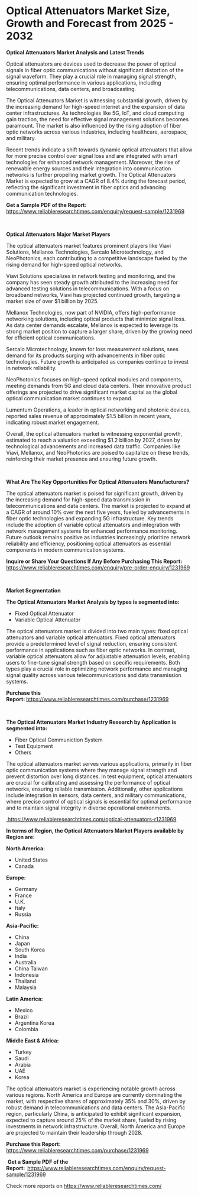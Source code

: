 <p><h1>Optical Attenuators Market Size, Growth and Forecast from 2025 - 2032</h1></p><p><strong>Optical Attenuators Market Analysis and Latest Trends</strong></p>
<p><p>Optical attenuators are devices used to decrease the power of optical signals in fiber optic communications without significant distortion of the signal waveform. They play a crucial role in managing signal strength, ensuring optimal performance in various applications, including telecommunications, data centers, and broadcasting. </p><p>The Optical Attenuators Market is witnessing substantial growth, driven by the increasing demand for high-speed internet and the expansion of data center infrastructures. As technologies like 5G, IoT, and cloud computing gain traction, the need for effective signal management solutions becomes paramount. The market is also influenced by the rising adoption of fiber optic networks across various industries, including healthcare, aerospace, and military.</p><p>Recent trends indicate a shift towards dynamic optical attenuators that allow for more precise control over signal loss and are integrated with smart technologies for enhanced network management. Moreover, the rise of renewable energy sources and their integration into communication networks is further propelling market growth. The Optical Attenuators Market is expected to grow at a CAGR of 8.4% during the forecast period, reflecting the significant investment in fiber optics and advancing communication technologies.</p></p>
<p><strong>Get a Sample PDF of the Report:&nbsp;</strong> <a href="https://www.reliableresearchtimes.com/enquiry/request-sample/1231969?utm_campaign=3004&utm_medium=2&utm_source=Github&utm_content=ia&utm_term=06042025&utm_id=optical-attenuators">https://www.reliableresearchtimes.com/enquiry/request-sample/1231969</a></p>
<p>&nbsp;</p>
<p><strong>Optical Attenuators Major Market Players</strong></p>
<p><p>The optical attenuators market features prominent players like Viavi Solutions, Mellanox Technologies, Sercalo Microtechnology, and NeoPhotonics, each contributing to a competitive landscape fueled by the rising demand for high-speed optical networks. </p><p>Viavi Solutions specializes in network testing and monitoring, and the company has seen steady growth attributed to the increasing need for advanced testing solutions in telecommunications. With a focus on broadband networks, Viavi has projected continued growth, targeting a market size of over $1 billion by 2025.</p><p>Mellanox Technologies, now part of NVIDIA, offers high-performance networking solutions, including optical products that minimize signal loss. As data center demands escalate, Mellanox is expected to leverage its strong market position to capture a larger share, driven by the growing need for efficient optical communications.</p><p>Sercalo Microtechnology, known for loss measurement solutions, sees demand for its products surging with advancements in fiber optic technologies. Future growth is anticipated as companies continue to invest in network reliability.</p><p>NeoPhotonics focuses on high-speed optical modules and components, meeting demands from 5G and cloud data centers. Their innovative product offerings are projected to drive significant market capital as the global optical communication market continues to expand.</p><p>Lumentum Operations, a leader in optical networking and photonic devices, reported sales revenue of approximately $1.5 billion in recent years, indicating robust market engagement.</p><p>Overall, the optical attenuators market is witnessing exponential growth, estimated to reach a valuation exceeding $1.2 billion by 2027, driven by technological advancements and increased data traffic. Companies like Viavi, Mellanox, and NeoPhotonics are poised to capitalize on these trends, reinforcing their market presence and ensuring future growth.</p></p>
<p>&nbsp;</p>
<p><strong>What Are The Key Opportunities For Optical Attenuators Manufacturers?</strong></p>
<p><p>The optical attenuators market is poised for significant growth, driven by the increasing demand for high-speed data transmission in telecommunications and data centers. The market is projected to expand at a CAGR of around 10% over the next five years, fueled by advancements in fiber optic technologies and expanding 5G infrastructure. Key trends include the adoption of variable optical attenuators and integration with network management systems for enhanced performance monitoring. Future outlook remains positive as industries increasingly prioritize network reliability and efficiency, positioning optical attenuators as essential components in modern communication systems.</p></p>
<p><strong>Inquire or Share Your Questions If Any Before Purchasing This Report:</strong> <a href="https://www.reliableresearchtimes.com/enquiry/pre-order-enquiry/1231969?utm_campaign=3004&utm_medium=2&utm_source=Github&utm_content=ia&utm_term=06042025&utm_id=optical-attenuators">https://www.reliableresearchtimes.com/enquiry/pre-order-enquiry/1231969</a></p>
<p>&nbsp;</p>
<p><strong>Market Segmentation</strong></p>
<p><strong>The Optical Attenuators Market Analysis by types is segmented into:</strong></p>
<p><ul><li>Fixed Optical Attenuator</li><li>Variable Optical Attenuator</li></ul></p>
<p><p>The optical attenuators market is divided into two main types: fixed optical attenuators and variable optical attenuators. Fixed optical attenuators provide a predetermined level of signal reduction, ensuring consistent performance in applications such as fiber optic networks. In contrast, variable optical attenuators allow for adjustable attenuation levels, enabling users to fine-tune signal strength based on specific requirements. Both types play a crucial role in optimizing network performance and managing signal quality across various telecommunications and data transmission systems.</p></p>
<p><strong>Purchase this Report:&nbsp;</strong><a href="https://www.reliableresearchtimes.com/purchase/1231969?utm_campaign=3004&utm_medium=2&utm_source=Github&utm_content=ia&utm_term=06042025&utm_id=optical-attenuators">https://www.reliableresearchtimes.com/purchase/1231969</a></p>
<p>&nbsp;</p>
<p><strong>The Optical Attenuators Market Industry Research by Application is segmented into:</strong></p>
<p><ul><li>Fiber Optical Communiction System</li><li>Test Equipment</li><li>Others</li></ul></p>
<p><p>The optical attenuators market serves various applications, primarily in fiber optic communication systems where they manage signal strength and prevent distortion over long distances. In test equipment, optical attenuators are crucial for calibrating and assessing the performance of optical networks, ensuring reliable transmission. Additionally, other applications include integration in sensors, data centers, and military communications, where precise control of optical signals is essential for optimal performance and to maintain signal integrity in diverse operational environments.</p></p>
<p><a href="https://www.reliableresearchtimes.com/optical-attenuators-r1231969?utm_campaign=3004&utm_medium=2&utm_source=Github&utm_content=ia&utm_term=06042025&utm_id=optical-attenuators">&nbsp;https://www.reliableresearchtimes.com/optical-attenuators-r1231969</a></p>
<p><strong>In terms of Region, the Optical Attenuators Market Players available by Region are:</strong></p>
<p>
    <p> <strong> North America: </strong>
        <ul>
            <li>United States</li>
            <li>Canada</li>
        </ul>
        </p> 
    <p> <strong> Europe: </strong>
        <ul>
            <li>Germany</li>
            <li>France</li>
            <li>U.K.</li>
            <li>Italy</li>
            <li>Russia</li>
        </ul>
        </p> 
    <p> <strong> Asia-Pacific: </strong>
        <ul>
            <li>China</li>
            <li>Japan</li>
            <li>South Korea</li>
            <li>India</li>
            <li>Australia</li>
            <li>China Taiwan</li>
            <li>Indonesia</li>
            <li>Thailand</li>
            <li>Malaysia</li>
        </ul>
        </p> 
    <p> <strong> Latin America: </strong>
        <ul>
            <li>Mexico</li>
            <li>Brazil</li>
            <li>Argentina Korea</li>
            <li>Colombia</li>
        </ul>
        </p> 
    <p> <strong> Middle East & Africa: </strong>
        <ul>
            <li>Turkey</li>
            <li>Saudi</li>
            <li>Arabia</li>
            <li>UAE</li>
            <li>Korea</li>
        </ul>
    </p>
    </p>
<p><p>The optical attenuators market is experiencing notable growth across various regions. North America and Europe are currently dominating the market, with respective shares of approximately 35% and 30%, driven by robust demand in telecommunications and data centers. The Asia-Pacific region, particularly China, is anticipated to exhibit significant expansion, expected to capture around 25% of the market share, fueled by rising investments in network infrastructure. Overall, North America and Europe are projected to maintain their leadership through 2028.</p></p>
<p><strong>Purchase this Report: </strong><a href="https://www.reliableresearchtimes.com/purchase/1231969?utm_campaign=3004&utm_medium=2&utm_source=Github&utm_content=ia&utm_term=06042025&utm_id=optical-attenuators">https://www.reliableresearchtimes.com/purchase/1231969</a></p>
<p>&nbsp;<strong>Get a Sample PDF of the Report:&nbsp;&nbsp;</strong><a href="https://www.reliableresearchtimes.com/enquiry/request-sample/1231969?utm_campaign=3004&utm_medium=2&utm_source=Github&utm_content=ia&utm_term=06042025&utm_id=optical-attenuators">https://www.reliableresearchtimes.com/enquiry/request-sample/1231969</a></p>
<p><strong></strong></p>
<p>Check more reports on <a href="https://www.reliableresearchtimes.com/?utm_campaign=3004&utm_medium=2&utm_source=Github&utm_content=ia&utm_term=06042025&utm_id=optical-attenuators">https://www.reliableresearchtimes.com/</a></p>